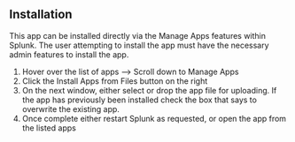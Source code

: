 ## Installation

This app can be installed directly via the Manage Apps features within Splunk.  The user attempting to install the app must have the necessary admin features to install the app.
1.  Hover over the list of apps --> Scroll down to Manage Apps
2.  Click the Install Apps from Files button on the right
3.  On the next window, either select or drop the app file for uploading.  If the app has previously been installed check the box that says to overwrite the existing app.
4.  Once complete either restart Splunk as requested, or open the app from the listed apps




